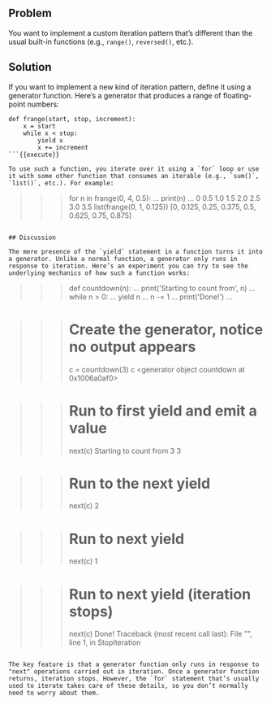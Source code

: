 ## Problem

You want to implement a custom iteration pattern that’s different than the usual built-in functions (e.g., `range()`, `reversed()`, etc.).

## Solution

If you want to implement a new kind of iteration pattern, define it using a generator function. Here’s a generator that produces a range of floating-point numbers:

```
def frange(start, stop, increment):
    x = start
    while x < stop:
        yield x
        x += increment
```{{execute}}

To use such a function, you iterate over it using a `for` loop or use it with some other function that consumes an iterable (e.g., `sum()`, `list()`, etc.). For example:

```
>>> for n in frange(0, 4, 0.5):
...     print(n)
...
0
0.5
1.0
1.5
2.0
2.5
3.0
3.5
>>> list(frange(0, 1, 0.125))
[0, 0.125, 0.25, 0.375, 0.5, 0.625, 0.75, 0.875]
>>>
```{{execute}}

## Discussion

The mere presence of the `yield` statement in a function turns it into a generator. Unlike a normal function, a generator only runs in response to iteration. Here’s an experiment you can try to see the underlying mechanics of how such a function works:

```
>>> def countdown(n):
...     print('Starting to count from', n)
...     while n > 0:
...             yield n
...             n -= 1
...     print('Done!')
...

>>> # Create the generator, notice no output appears
>>> c = countdown(3)
>>> c
<generator object countdown at 0x1006a0af0>

>>> # Run to first yield and emit a value
>>> next(c)
Starting to count from 3
3

>>> # Run to the next yield
>>> next(c)
2

>>> # Run to next yield
>>> next(c)
1

>>> # Run to next yield (iteration stops)
>>> next(c)
Done!
Traceback (most recent call last):
  File "<stdin>", line 1, in <module>
StopIteration
>>>
```{{execute}}

The key feature is that a generator function only runs in response to "next" operations carried out in iteration. Once a generator function returns, iteration stops. However, the `for` statement that’s usually used to iterate takes care of these details, so you don’t normally need to worry about them.